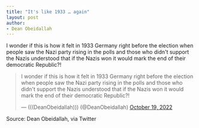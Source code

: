 ```yaml
---
title: "It's like 1933 … again"
layout: post
author:
- Dean Obeidallah
---
```


I wonder if this is how it felt in 1933 Germany right before the election when people saw the Nazi party rising in the polls and those who didn't support the Nazis understood that if the Nazis won it would mark the end of their democratic Republic?!

<blockquote class="twitter-tweet"><p lang="en" dir="ltr">I wonder if this is how it felt in 1933 Germany right before the election when people saw the Nazi party rising in the polls and those who didn't support the Nazis understood that if the Nazis won it would mark the end of their democratic Republic?!</p>&mdash; (((DeanObeidallah))) (@DeanObeidallah) <a href="https://twitter.com/DeanObeidallah/status/1582697656576782337?ref_src=twsrc%5Etfw">October 19, 2022</a></blockquote> <script async src="https://platform.twitter.com/widgets.js" charset="utf-8"></script>

Source: Dean Obeidallah, via Twitter
